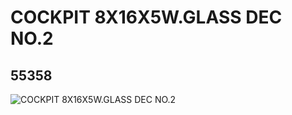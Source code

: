 # COCKPIT 8X16X5W.GLASS DEC NO.2
## 55358
![COCKPIT 8X16X5W.GLASS DEC NO.2](https://lc-www-live-s.legocdn.com/media/bricks/5/2/4289327.jpg)